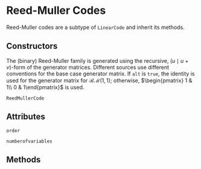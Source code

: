 # Reed-Muller Codes

Reed-Muller codes are a subtype of `LinearCode` and inherit its methods.

## Constructors
The (binary) Reed-Muller family is generated using the recursive, $(u \mid u + v)$-form of the generator matrices. Different sources use different conventions for the base case generator matrix. If `alt` is `true`, the identity is used for the generator matrix for $\mathcal{RM}(1, 1)$; otherwise, $\begin{pmatrix} 1 & 1\\ 0 & 1\end{pmatrix}$ is used.

```@docs
ReedMullerCode
```

## Attributes

```@docs
order
```

```@docs
numberofvariables
```

## Methods
